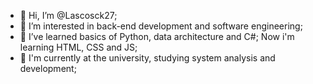 - 👋 Hi, I’m @Lascosck27;
- 👀 I’m interested in back-end development and software engineering;
- 🌱 I’ve learned basics of Python, data architecture and C#; Now i'm learning HTML, CSS and JS;
- 📖 I'm currently at the university, studying system analysis and development;
